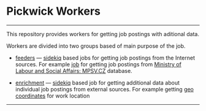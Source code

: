 # Pickwick Workers
---

This repository provides workers for getting job postings with aditional data.

Workers are divided into two groups based of main purpose of the job.

* [feeders](https://github.com/OPLZZ/pickwick-workers/tree/master/lib/pickwick/workers/feeders) &mdash; [sidekiq](https://github.com/mperham/sidekiq) based jobs for getting job postings from the Internet sources. For example [job](https://github.com/OPLZZ/pickwick-workers/blob/master/lib/pickwick/workers/feeders/mpsv/processor.rb) for getting job postings from [Ministry of Labour and Social Affairs: MPSV.CZ](http://www.mpsv.cz/) database.

* [enrichment](https://github.com/OPLZZ/pickwick-workers/tree/master/lib/pickwick/workers/enrichment) &mdash; [sidekiq](https://github.com/mperham/sidekiq) based job for getting additional data about individual job postings from external sources. For example getting [geo coordinates]() for work location

----
